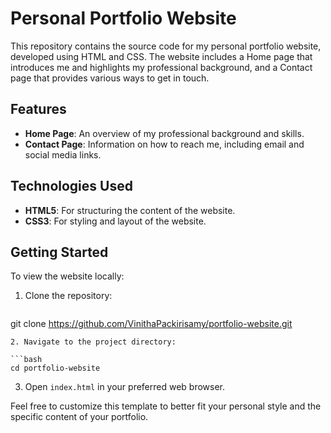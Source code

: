 # Personal Portfolio Website

This repository contains the source code for my personal portfolio website, developed using HTML and CSS. The website includes a Home page that introduces me and highlights my professional background, and a Contact page that provides various ways to get in touch.

## Features

* **Home Page**: An overview of my professional background and skills.
* **Contact Page**: Information on how to reach me, including email and social media links.

## Technologies Used

* **HTML5**: For structuring the content of the website.
* **CSS3**: For styling and layout of the website.

## Getting Started

To view the website locally:

1. Clone the repository:

   ```bash
  git clone https://github.com/VinithaPackirisamy/portfolio-website.git

   ```
2. Navigate to the project directory:

   ```bash
   cd portfolio-website
   ```
3. Open `index.html` in your preferred web browser.



Feel free to customize this template to better fit your personal style and the specific content of your portfolio.


